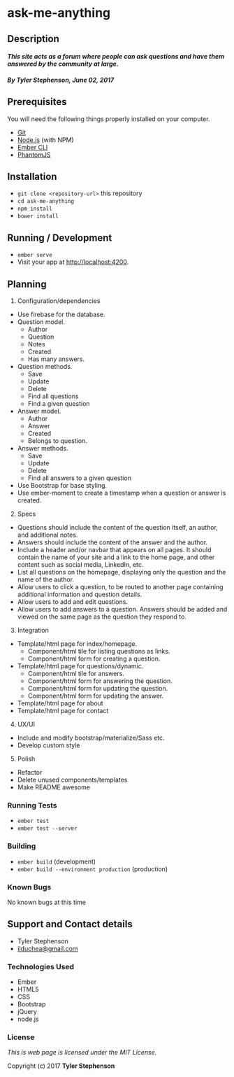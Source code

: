 # ask-me-anything

## Description

#### _**This site acts as a forum where people can ask questions and have them answered by the community at large.**_

#### _**By Tyler Stephenson, June 02, 2017**_

## Prerequisites

You will need the following things properly installed on your computer.

* [Git](https://git-scm.com/)
* [Node.js](https://nodejs.org/) (with NPM)
* [Ember CLI](https://ember-cli.com/)
* [PhantomJS](http://phantomjs.org/)

## Installation

* `git clone <repository-url>` this repository
* `cd ask-me-anything`
* `npm install`
* `bower install`

## Running / Development

* `ember serve`
* Visit your app at [http://localhost:4200](http://localhost:4200).

## Planning

1. Configuration/dependencies
  * Use firebase for the database.
  * Question model.
    * Author
    * Question
    * Notes
    * Created
    * Has many answers.
  * Question methods.
    * Save
    * Update
    * Delete
    * Find all questions
    * Find a given question
  * Answer model.
    * Author
    * Answer
    * Created
    * Belongs to question.
  * Answer methods.
    * Save
    * Update
    * Delete
    * Find all answers to a given question
  * Use Bootstrap for base styling.
  * Use ember-moment to create a timestamp when a question or answer is created.

2. Specs
  * Questions should include the content of the question itself, an author, and additional notes.
  * Answers should include the content of the answer and the author.
  * Include a header and/or navbar that appears on all pages. It should contain the name of your site and a link to the home page, and other content such as social media, LinkedIn, etc.
  * List all questions on the homepage, displaying only the question and the name of the author.
  * Allow users to click a question, to be routed to another page containing additional information and question details.
  * Allow users to add and edit questions.
  * Allow users to add answers to a question. Answers should be added and viewed on the same page as the question they respond to.

3. Integration
  * Template/html page for index/homepage.
    * Component/html tile for listing questions as links.
    * Component/html form for creating a question.
  * Template/html page for questions/dynamic.
    * Component/html tile for answers.
    * Component/html form for answering the question.
    * Component/html form for updating the question.
    * Component/html form for updating the answer.    
  * Template/html page for about
  * Template/html page for contact

4. UX/UI
  * Include and modify bootstrap/materialize/Sass etc.
  * Develop custom style

5. Polish
  * Refactor
  * Delete unused components/templates
  * Make README awesome

### Running Tests

* `ember test`
* `ember test --server`

### Building

* `ember build` (development)
* `ember build --environment production` (production)

### Known Bugs
No known bugs at this time

## Support and Contact details
* Tyler Stephenson
* ilduchea@gmail.com

### Technologies Used

* Ember
* HTML5
* CSS
* Bootstrap
* jQuery
* node.js

### License

*This is web page is licensed under the MIT License.*

Copyright (c) 2017 **Tyler Stephenson**
